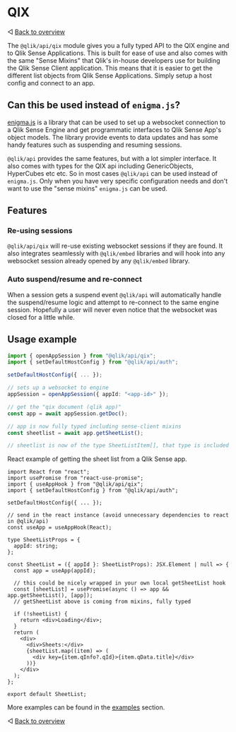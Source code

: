 # QIX

◁ [Back to overview](../README.md)

The `@qlik/api/qix` module gives you a fully typed API to the QIX engine and to Qlik Sense Applications. This is built for ease of use and also comes with the same "Sense Mixins" that Qlik's in-house developers use for building the Qlik Sense Client application. This means that it is easier to get the different list objects from Qlik Sense Applications. Simply setup a host config and connect to an app.

## Can this be used instead of `enigma.js`?

[enigma.js](https://github.com/qlik-oss/enigma.js) is a library that can be used to set up a websocket connection to a Qlik Sense Engine and get programmatic interfaces to Qlik Sense App's object models. The library provide events to data updates and has some handy features such as suspending and resuming sessions.

`@qlik/api` provides the same features, but with a lot simpler interface. It also comes with types for the QIX api including GenericObjects, HyperCubes etc etc. So in most cases `@qlik/api` can be used instead of `enigma.js`. Only when you have very specific configuration needs and don't want to use the "sense mixins" `enigma.js` can be used.

## Features

### Re-using sessions

`@qlik/api/qix` will re-use existing websocket sessions if they are found. It also integrates seamlessly with `@qlik/embed` libraries and will hook into any websocket session already opened by any `@qlik/embed` library.

### Auto suspend/resume and re-connect

When a session gets a suspend event `@qlik/api` will automatically handle the suspend/resume logic and attempt to re-connect to the same engine session. Hopefully a user will never even notice that the websocket was closed for a little while.

## Usage example

```ts
import { openAppSession } from "@qlik/api/qix";
import { setDefaultHostConfig } from "@qlik/api/auth";

setDefaultHostConfig({ ... });

// sets up a websocket to engine
appSession = openAppSession({ appId: "<app-id>" });

// get the "qix document (qlik app)"
const app = await appSession.getDoc();

// app is now fully typed including sense-client mixins
const sheetlist = await app.getSheetList();

// sheetlist is now of the type SheetListItem[], that type is included in the package.
```

React example of getting the sheet list from a Qlik Sense app.

```tsx
import React from "react";
import usePromise from "react-use-promise";
import { useAppHook } from "@qlik/api/qix";
import { setDefaultHostConfig } from "@qlik/api/auth";

setDefaultHostConfig({ ... });

// send in the react instance (avoid unnecessary dependencies to react in @qlik/api)
const useApp = useAppHook(React);

type SheetListProps = {
  appId: string;
};

const SheetList = ({ appId }: SheetListProps): JSX.Element | null => {
  const app = useApp(appId);

  // this could be nicely wrapped in your own local getSheetList hook
  const [sheetList] = usePromise(async () => app && app.getSheetList(), [app]);
  // getSheetList above is coming from mixins, fully typed

  if (!sheetList) {
    return <div>Loading</div>;
  }
  return (
    <div>
      <div>Sheets:</div>
      {sheetList.map((item) => (
        <div key={item.qInfo?.qId}>{item.qData.title}</div>
      ))}
    </div>
  );
};

export default SheetList;
```

More examples can be found in the [examples](examples.md) section.

◁ [Back to overview](../README.md)

